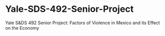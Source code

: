 # Yale-SDS-492-Senior-Project
Yale S&amp;DS 492 Senior Project: Factors of Violence in Mexico and its Effect on the Economy
